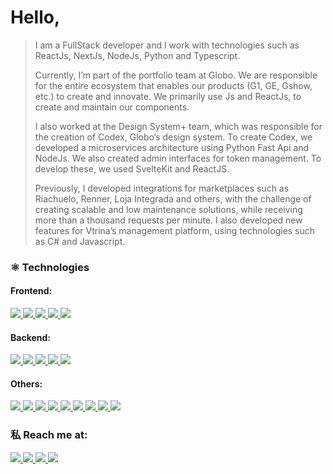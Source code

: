 <h1>Hello,</h1>
<blockquote>
  <p>
    I am a FullStack developer and I work with technologies such as ReactJs, NextJs, NodeJs, Python and Typescript.
  </p>

  <p>
    Currently, I’m part of the portfolio team at Globo. We are responsible for the entire ecosystem that enables our products (G1, GE, Gshow, etc.) to create and innovate. We primarily use Js and ReactJs, to create and maintain our components. 
  </p>
  
  <p>
    I also worked at the Design System+ team, which was responsible for the creation of Codex, Globo’s design system. To create Codex, we developed a microservices architecture using Python Fast Api and NodeJs. We also created admin interfaces for token management. To develop these, we used SvelteKit and ReactJS.
  </p>
  
  <p>
  Previously, I developed integrations for marketplaces such as Riachuelo, Renner, Loja Integrada and others, with the challenge of creating scalable and low maintenance solutions, while receiving more than a thousand requests per minute. I also developed new features for Vtrina’s management platform, using technologies such as C# and Javascript.
  </p>
 </blockquote>

### ⚛️ Technologies

#### Frontend:
<a  target="_blank" href="https://www.typescriptlang.org/">
    <img src="https://img.shields.io/badge/typescript%20-%61DAFB33.svg?&style=for-the-badge&logo=typescript&logoColor=black&color=3278C6"/>
  </a>
<a  target="_blank" href="https://nodejs.org/en/">
    <img src="https://img.shields.io/badge/javascript%20-%61DAFB33.svg?&style=for-the-badge&logo=javascript&logoColor=black&color=EFD81D"/>
  </a>
  <a target="_blank" href="https://nextjs.org/">
    <img src="https://img.shields.io/badge/NextJs%20-%61DAFB33.svg?&style=for-the-badge&logo=next.js&logoColor=black&color=F2F2F2"/>
  </a>
  <a target="_blank" href="https://pt-br.reactjs.org/">
    <img src="https://img.shields.io/badge/ReactJs%20-%61DAFB33.svg?&style=for-the-badge&logo=react&logoColor=black&color=61DAFB"/>
  </a>
  <a target="_blank" href="https://vuejs.org/">
    <img src="https://img.shields.io/badge/Vue.js%20-%61DAFB33.svg?&style=for-the-badge&logo=vue.js&logoColor=black&color=059587"/>
  </a>
  
  
#### Backend:

<div>
   <a  target="_blank" href="https://nodejs.org/en/">
    <img src="https://img.shields.io/badge/NodeJs%20-%61DAFB33.svg?&style=for-the-badge&logo=node.js&logoColor=white&color=75AC64"/>
  </a>
  <a  target="_blank" href="https://www.fastify.io/">
    <img src="https://img.shields.io/badge/Fastify%20-%61DAFB33.svg?&style=for-the-badge&logo=fastify&logoColor=black&color=FAFAFA"/>
  </a>
  <a target="_blank" href="https://python.org/">
    <img src="https://img.shields.io/badge/Python%20-%F5D547.svg?&style=for-the-badge&logo=python&logoColor=black&color=F5D547"/>
  </a>
  
  <a target="_blank" href="https://fastapi.tiangolo.com/">
    <img src="https://img.shields.io/badge/FastApi%20-%F5D547.svg?&style=for-the-badge&logo=fastapi&logoColor=black&color=059587"/>
  </a>
  <a target="_blank" href="https://flask.palletsprojects.com/">
    <img src="https://img.shields.io/badge/Flask%20-%F5D547.svg?&style=for-the-badge&logo=flask&logoColor=black&color=F2F2F2"/>
  </a>

#### Others:

  <a  target="_blank" href="https://www.docker.com/">
    <img src="https://img.shields.io/badge/docker%20-%61DAFB33.svg?&style=for-the-badge&logo=docker&logoColor=black&color=3278C6"/>
  </a>
  <a  target="_blank" href="https://www.terraform.io/">
    <img src="https://img.shields.io/badge/terraform%20-%61DAFB33.svg?&style=for-the-badge&logo=terraform&logoColor=black&color=7B42BC"/>
  </a>
  <a  target="_blank" href="https://www.postgresql.org/">
    <img src="https://img.shields.io/badge/Postgresql%20-%61DAFB33.svg?&style=for-the-badge&logo=postgresql&logoColor=white&color=336791"/>
  </a>
  <a  target="_blank" href="https://www.prisma.io/">
    <img src="https://img.shields.io/badge/Prisma%20-%61DAFB33.svg?&style=for-the-badge&logo=prisma&logoColor=black&color=FAFAFA"/>
  </a>
  <a  target="_blank" href="https://www.mongodb.com">
    <img src="https://img.shields.io/badge/MongoDb%20-%61DAFB33.svg?&style=for-the-badge&logo=mongodb&logoColor=white&color=023430"/>
  </a>
   <a  target="_blank" href="https://git-scm.com/">
    <img src="https://img.shields.io/badge/Git%20-%61DAFB33.svg?&style=for-the-badge&logo=git&logoColor=white&color=F54D27"/>
  </a>
  <a  target="_blank" href="https://vitest.dev">
    <img src="https://img.shields.io/badge/Vitest%20-%61DAFB33.svg?&style=for-the-badge&logo=vitest&logoColor=white&color=dab40b"/>
  </a>
  <a  target="_blank" href="https://testing-library.com">
    <img src="https://img.shields.io/badge/Testing Library%20-%61DAFB33.svg?&style=for-the-badge&logo=testing-library&logoColor=white&color=fd4544"/>
  </a>
  <a  target="_blank" href="https://jestjs.io/pt-BR">
    <img src="https://img.shields.io/badge/Jest%20-%61DAFB33.svg?&style=for-the-badge&logo=jest&logoColor=white&color=c21325"/>
  </a>
  
### 私 Reach me at:
<div>
  <a  target="_blank" href="https://www.instagram.com/leooluize/">
    <img src="https://img.shields.io/badge/Instagram%20-%61DAFB33.svg?&style=for-the-badge&logo=instagram&logoColor=white&color=161B22"/>
  </a>
  <a target="_new" href="https://www.linkedin.com/in/leonardoluize/">
    <img src="https://img.shields.io/badge/Linkedin%20-%61DAFB33.svg?&style=for-the-badge&logo=linkedin&logoColor=white&color=161B22"/>
  </a>
  <a target="_new" href="https://read.cv/leonardo_luize">
    <img src="https://img.shields.io/badge/Read.Cv%20-%61DAFB33.svg?&style=for-the-badge&logo=readcv&logoColor=white&color=161B22"/>
  </a>
  <a target="_new" href="mailto:leonardo.luize2@gmail.com">
    <img src="https://img.shields.io/badge/Email%20-%61DAFB33.svg?&style=for-the-badge&logo=gmail&logoColor=white&color=161B22"/>
  </a>
</div>
